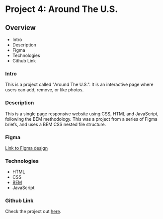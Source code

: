 # Project 4: Around The U.S.

## Overview
* Intro
* Description
* Figma
* Technologies
* Github Link

### Intro

This is a project called "Around The U.S.". It is an interactive page where users can add, remove, or like photos.


### Description

This is a single page responsive website using CSS, HTML and JavaScript, following the BEM methodology. This was a project from a series of Figma briefs, and uses a BEM CSS nested file structure. 

### Figma
[Link to Figma design](https://www.figma.com/file/mUgu8OSHWE0M6p6vfwmdu9/Sprint-4%3A-Around-The-U.S.-%2F-desktop-%2B-mobile?node-id=0%3A1&t=8N3jnjbk6UBfTmxN-0)

### Technologies

* HTML
* CSS
* [BEM](https://en.bem.info/) 
* JavaScript

### Github Link

Check the project out [here](https://jaymew88.github.io/web_project_4/index.html).

